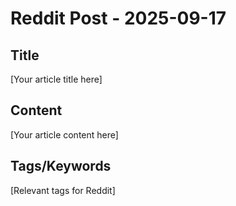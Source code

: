 # Reddit Post - 2025-09-17

## Title
[Your article title here]

## Content
[Your article content here]

## Tags/Keywords
[Relevant tags for Reddit]
